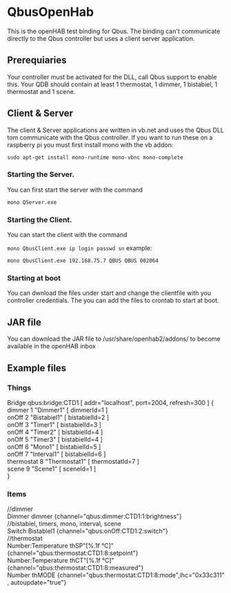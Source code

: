 # QbusOpenHab
 This is the openHAB test binding for Qbus.
 The binding can't communicate directly to the Qbus controller but uses a client server application.
 
 ## Prerequiaries
 Your controller must be activated for the DLL, call Qbus support to enable this.
 Your QDB should contain at least 1 thermostat, 1 dimmer, 1 bistabiel, 1 thermostat and 1 scene.
 
 ## Client & Server
 The client & Server applications are written in vb.net and uses the Qbus DLL tom communicate with the Qbus controller.
 If you want to run these on a raspberry pi you must first install mono with the vb addon:
 
 `sudo apt-get install mono-runtime mono-vbnc mono-complete`
 
 ### Starting the Server.
 You can first start the server with the command
 
 `mono QServer.exe`
 
 ### Starting the Client.
 You can start the client with the command
 
 `mono QbusClient.exe ip login passwd sn`
 example:
 
 `mono QbusClient.exe 192.168.75.7 QBUS QBUS 002064`
 
 ### Starting at boot
 You can dwnload the files under start and change the clientfile with you controller credentials.
 The you can add the files to crontab to start at boot.
 
 ## JAR file
 You can download the JAR file to /usr/share/openhab2/addons/ to become available in the openHAB inbox
 
 ## Example files
 ### Things
 Bridge qbus:bridge:CTD1 [ addr="localhost", port=2004, refresh=300 ] {<br>
 dimmer      1       "Dimmer1"             [ dimmerId=1 ]<br>
 onOff       2       "Bistabiel1"          [ bistabielId=2 ]<br>
 onOff       3       "Timer1"              [ bistabielId=3 ]<br>
 onOff       4       "Timer2"              [ bistabielId=4 ]<br>
 onOff       5       "Timer3"              [ bistabielId=4 ]<br>
 onOff       6       "Mono1"               [ bistabielId=5 ]<br>
 onOff       7       "Interval1"           [ bistabielId=6 ]<br>
 thermostat  8       "Thermostat1"         [ thermostatId=7 ]<br>
 scene       9       "Scene1"              [ sceneId=1 ]<br>
 }<br>
 
 ### Items
 //dimmer<br>
 Dimmer              dimmer             {channel="qbus:dimmer:CTD1:1:brightness"} <br>
 //bistabiel, timers, mono, interval, scene <br>
 Switch              Bistabiel1         {channel="qbus:onOff:CTD1:2:switch"}<br>
 //thermostat<br>
 Number:Temperature  thSP"[%.1f °C]"    {channel="qbus:thermostat:CTD1:8:setpoint"}<br>
 Number:Temperature	 thCT"[%.1f °C]"    {channel="qbus:thermostat:CTD1:8:measured"}<br>
 Number              thMODE             {channel="qbus:thermostat:CTD1:8:mode",ihc="0x33c311" , autoupdate="true"}<br>

